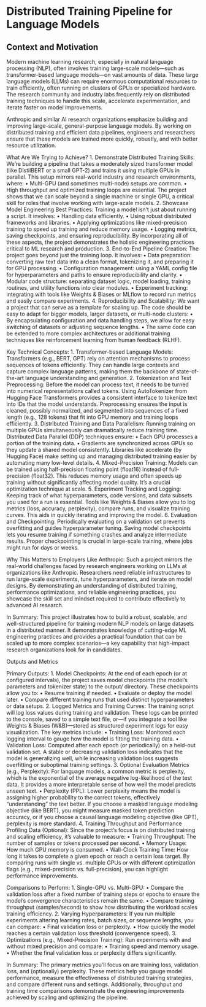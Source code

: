 # Distributed Training Pipeline for Language Models

## Context and Motivation

Modern machine learning research, especially in natural language processing (NLP), often involves training large-scale models—such as transformer-based language models—on vast amounts of data. These large language models (LLMs) can require enormous computational resources to train efficiently, often running on clusters of GPUs or specialized hardware. The research community and industry labs frequently rely on distributed training techniques to handle this scale, accelerate experimentation, and iterate faster on model improvements.

Anthropic and similar AI research organizations emphasize building and improving large-scale, general-purpose language models. By working on distributed training and efficient data pipelines, engineers and researchers ensure that these models are trained more quickly, robustly, and with better resource utilization.
	
What Are We Trying to Achieve?
	1.	Demonstrate Distributed Training Skills:
We’re building a pipeline that takes a moderately sized transformer model (like DistilBERT or a small GPT-2) and trains it using multiple GPUs in parallel. This setup mirrors real-world industry and research environments, where:
	•	Multi-GPU (and sometimes multi-node) setups are common.
	•	High throughput and optimized training loops are essential.
The project shows that we can scale beyond a single machine or single GPU, a critical skill for roles that involve working with large-scale models.
	2.	Showcase Model Engineering Best Practices:
Training a model isn’t just about running a script. It involves:
	•	Handling data efficiently.
	•	Using robust distributed frameworks and libraries.
	•	Applying optimizations like mixed-precision training to speed up training and reduce memory usage.
	•	Logging metrics, saving checkpoints, and ensuring reproducibility.
By incorporating all of these aspects, the project demonstrates the holistic engineering practices critical to ML research and production.
	3.	End-to-End Pipeline Creation:
The project goes beyond just the training loop. It involves:
	•	Data preparation: converting raw text data into a clean format, tokenizing it, and preparing it for GPU processing.
	•	Configuration management: using a YAML config file for hyperparameters and paths to ensure reproducibility and clarity.
	•	Modular code structure: separating dataset logic, model loading, training routines, and utility functions into clear modules.
	•	Experiment tracking: integrating with tools like Weights & Biases or MLflow to record run metrics and easily compare experiments.
	4.	Reproducibility and Scalability:
We want a project that can serve as a template for scaling up. The code should be easy to adapt for bigger models, larger datasets, or multi-node clusters:
	•	By encapsulating configuration and data handling steps, we allow for easy switching of datasets or adjusting sequence lengths.
	•	The same code can be extended to more complex architectures or additional training techniques like reinforcement learning from human feedback (RLHF).

Key Technical Concepts:
	1.	Transformer-based Language Models:
Transformers (e.g., BERT, GPT) rely on attention mechanisms to process sequences of tokens efficiently. They can handle large contexts and capture complex language patterns, making them the backbone of state-of-the-art language understanding and generation.
	2.	Tokenization and Text Preprocessing:
Before the model can process text, it needs to be turned into numerical representations called tokens. Using AutoTokenizer from Hugging Face Transformers provides a consistent interface to tokenize text into IDs that the model understands.
Preprocessing ensures the input is cleaned, possibly normalized, and segmented into sequences of a fixed length (e.g., 128 tokens) that fit into GPU memory and training loops efficiently.
	3.	Distributed Training and Data Parallelism:
Running training on multiple GPUs simultaneously can dramatically reduce training time. Distributed Data Parallel (DDP) techniques ensure:
	•	Each GPU processes a portion of the training data.
	•	Gradients are synchronized across GPUs so they update a shared model consistently.
Libraries like accelerate (by Hugging Face) make setting up and managing distributed training easier by automating many low-level details.
	4.	Mixed-Precision Training:
Models can be trained using half-precision floating point (float16) instead of full-precision (float32). This reduces memory usage and often speeds up training without significantly affecting model quality. It’s a crucial optimization technique at scale.
	5.	Experiment Tracking and Logging:
Keeping track of what hyperparameters, code versions, and data subsets you used for a run is essential. Tools like Weights & Biases allow you to log metrics (loss, accuracy, perplexity), compare runs, and visualize training curves. This aids in quickly iterating and improving the model.
	6.	Evaluation and Checkpointing:
Periodically evaluating on a validation set prevents overfitting and guides hyperparameter tuning. Saving model checkpoints lets you resume training if something crashes and analyze intermediate results. Proper checkpointing is crucial in large-scale training, where jobs might run for days or weeks.

Why This Matters to Employers Like Anthropic:
Such a project mirrors the real-world challenges faced by research engineers working on LLMs at organizations like Anthropic. Researchers need reliable infrastructures to run large-scale experiments, tune hyperparameters, and iterate on model designs. By demonstrating an understanding of distributed training, performance optimizations, and reliable engineering practices, you showcase the skill set and mindset required to contribute effectively to advanced AI research.

In Summary:
This project illustrates how to build a robust, scalable, and well-structured pipeline for training modern NLP models on large datasets in a distributed manner. It demonstrates knowledge of cutting-edge ML engineering practices and provides a practical foundation that can be scaled up to more complex scenarios—a key capability that high-impact research organizations look for in candidates.



Outputs and Metrics

Primary Outputs:
	1.	Model Checkpoints:
At the end of each epoch (or at configured intervals), the project saves model checkpoints (the model’s parameters and tokenizer state) to the output/ directory. These checkpoints allow you to:
	•	Resume training if needed.
	•	Evaluate or deploy the model later.
	•	Compare different training runs that used distinct hyperparameters or data setups.
	2.	Logged Metrics and Training Curves:
The training script will log loss values during training and validation. These logs can be printed to the console, saved to a simple text file, or—if you integrate a tool like Weights & Biases (W&B)—stored as structured experiment logs for easy visualization. The key metrics include:
	•	Training Loss: Monitored each logging interval to gauge how the model is fitting the training data.
	•	Validation Loss: Computed after each epoch (or periodically) on a held-out validation set. A stable or decreasing validation loss indicates that the model is generalizing well, while increasing validation loss suggests overfitting or suboptimal training settings.
	3.	Optional Evaluation Metrics (e.g., Perplexity):
For language models, a common metric is perplexity, which is the exponential of the average negative log-likelihood of the test data. It provides a more interpretable sense of how well the model predicts unseen text.
	•	Perplexity (PPL): Lower perplexity means the model is assigning higher probability to the correct tokens, effectively “understanding” the text better. If you choose a masked language modeling objective (like BERT), you might measure masked token prediction accuracy, or if you choose a causal language modeling objective (like GPT), perplexity is more standard.
	4.	Training Throughput and Performance Profiling Data (Optional):
Since the project’s focus is on distributed training and scaling efficiency, it’s valuable to measure:
	•	Training Throughput: The number of samples or tokens processed per second.
	•	Memory Usage: How much GPU memory is consumed.
	•	Wall-Clock Training Time: How long it takes to complete a given epoch or reach a certain loss target.
By comparing runs with single vs. multiple GPUs or with different optimization flags (e.g., mixed-precision vs. full-precision), you can highlight performance improvements.

Comparisons to Perform:
	1.	Single-GPU vs. Multi-GPU:
	•	Compare the validation loss after a fixed number of training steps or epochs to ensure the model’s convergence characteristics remain the same.
	•	Compare training throughput (samples/second) to show how distributing the workload scales training efficiency.
	2.	Varying Hyperparameters:
If you run multiple experiments altering learning rates, batch sizes, or sequence lengths, you can compare:
	•	Final validation loss or perplexity.
	•	How quickly the model reaches a certain validation loss threshold (convergence speed).
	3.	Optimizations (e.g., Mixed-Precision Training):
Run experiments with and without mixed precision and compare:
	•	Training speed and memory usage.
	•	Whether the final validation loss or perplexity differs significantly.

In Summary:
The primary metrics you’ll focus on are training loss, validation loss, and (optionally) perplexity. These metrics help you gauge model performance, measure the effectiveness of distributed training strategies, and compare different runs and settings. Additionally, throughput and training time comparisons demonstrate the engineering improvements achieved by scaling and optimizing the pipeline.
